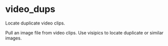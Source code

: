 # video_dups
Locate duplicate video clips.

Pull an image file from video clips. Use visipics to locate duplicate or similar images.
